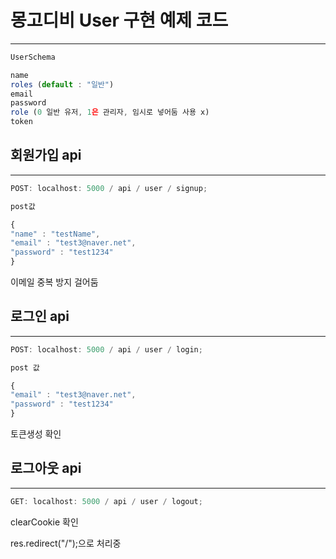 # 몽고디비 User 구현 예제 코드

---

```jsx
UserSchema

name
roles (default : "일반")
email
password
role (0 일반 유저, 1은 관리자, 임시로 넣어둠 사용 x)
token
```

## 회원가입 api

---

```jsx
POST: localhost: 5000 / api / user / signup;
```

```jsx
post값

{
"name" : "testName",
"email" : "test3@naver.net",
"password" : "test1234"
}
```

이메일 중복 방지 걸어둠

## 로그인 api

---

```jsx
POST: localhost: 5000 / api / user / login;
```

```jsx
post 값

{
"email" : "test3@naver.net",
"password" : "test1234"
}
```

토큰생성 확인



## 로그아웃 api

---

```jsx
GET: localhost: 5000 / api / user / logout;
```



clearCookie 확인

res.redirect("/");으로 처리중
